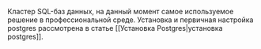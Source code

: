 Кластер SQL-баз данных, на данный момент самое используемое решение в профессиональной среде.
Установка и первичная настройка postgres рассмотрена в статье [[Установка Postgres|установка postgres]].
